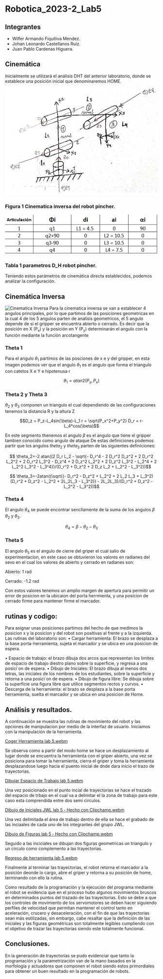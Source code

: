 # Robotica_2023-2_Lab5
## Integrantes

- Wilfer Armando Fiquitiva Mendez.
- Johan Leonardo Castellanos Ruiz.
- Juan Pablo Cardenas Higuera.

## Cinemática 

Inicialmente se utilizará el análisis DHT del anterior laboratorio, donde se establece una posición inicial que denominaremos HOME.

![](https://github.com/jcardenash99/Robotica_2023-2_Lab5/blob/main/Cinematica%20directa%20pincher.png)

### Figura 1 Cinematica inversa del robot pincher.

![](https://github.com/jcardenash99/Robotica_2023-2_Lab5/blob/main/Tabla%20D_H%20Pincher.png)

### Tabla 1 parametros D_H robot pincher.

Teniendo estos parámetros de cinemática directa establecidos, podemos analizar la configuración.


## Cinemática Inversa
![Cinematica Inversa](https://github.com/jcardenash99/Robotica_2023-2_Lab5/assets/61796945/63825440-fd36-4e65-bbd4-3600af5e2ed4)
Para la cinematica inversa se van a establecer 4 angulos principales, por lo que partimos de las posiciones geometricas en la cual 4 de los 5 angulos parten de analisis geometricos, el 5 angulo depende de si el gripper se encuentra abierto o cerrado. Es decir que la posición en X (P<sub>x</sub>) y la posición en Y (P<sub>y</sub>) determinarán el angulo con la función mediante la función arcotangente

### Theta 1
Para el angulo $\theta_1$ partimos de las posciones de x e y del gripper, en esta imagen podemos ver que el angulo $\theta_1$ es el angulo que forma el triangulo con catetos X e Y e hipotenusa r
```math
\theta_1 = atan2(P_y,P_x)
```
### Theta 2 y Theta 3
$\theta_2$ y $\theta_3$ componen un triangulo el cual dependiendo de las configuraciones tenemos la distancia R y la altura Z
```math
D_z = P_z-L_4sin(\beta)-L_1
r = \sqrt{P_x^2+P_y^2}    
D_r = r-L_4*cos(\beta)
```
En este segmento thenemos el angulo $\beta$ es el angulo que tiene el gripper tambien conocido como angulo de ataque
 De estas definiciones podemos partir que los angulos $theta_2$ y $theta_3$ parten de las siguientes definiciones:

 ```math
     \theta_2=-2 atan((2 D_r L_2 - \sqrt{- D_r^4 - 2 D_r^2 D_z^2 + 2 D_r^2 L_2^2 + 2 D_r^2 L_3^2 - D_z^4 + 2 D_z^2 L_2^2 + 2 D_z^2 L_3^2 - L_2^4 + 2 L_2^2 L_3^2 - L_3^4})/(D_r^2 + D_z^2 + 2 D_z L_2 + L_2^2 - L_3^2))
```

```math
    \theta_3=-2atan((\sqrt{(- D_r^2 - D_z^2 + L_2^2 + 2 L_2 L_3 + L_3^2)(D_r^2 + D_z^2 - L_2^2 + 2L_2L_3 - L_3^2)} - 2L_2L_3)/(D_r^2 + D_z^2 - L_2^2 - L_3^2))
```
### Theta 4 
El angulo $\theta_4$ se puede encontrar sencllamente de la suma de los angulos $\beta$ $\theta_2$ y $\theta_3$.

```math
\theta_4=\beta-\theta_2-\theta_3
```
### Theta 5 
El angulo $\theta_5$ es el angulo de cierre del griper el cual salio de experimentacion, en este caso se obtuvieron los valores en radianes del sevo en el cual los valores de abierto y cerrado en radianes son:

Abierto: 1 rad

Cerrado: -1.2 rad

Con estos valores tenemos un amplio margen de apertura para permitir un error de posicion en la ubicaion del porta herrmienta, y una posicion de cerrado firme para mantener firme el marcador.
## rutinas y codigo:
Para asignar unas posiciones partimos del hecho de que medimos la posicion x y la posicion y del robot son positivas al frente y a la izquierda.
Las rutinas del laboratorio son:
• Cargar herramienta: El brazo se desplaza a la base porta-herramienta, sujeta el marcador y se ubica en
una posicion de espera.

• Espacio de trabajo: el brazo dibuja dos arcos que representan los limites de espacio de trabajo diestro
plano sobre la superficie, y regresa a una posici´on de espera.
• Dibujo de Iniciales: El brazo dibuja al menos dos letras, las iniciales de los nombres de los estudiantes,
sobre la superficie y retorna a una posici´on de espera.
• Dibujo de figura libre: Se dibuja sobre la superficie una figura libre que utilice segmentos rectos y curvos.
• Descarga de la herramienta: el brazo se desplaza a la base porta herramienta, suelta el marcador y se
ubica en una posicion de Home.

## Análisis y resultados.
A continuación se muestra las rutinas de movimiento del robot y las opciones de manipulacion por medio de la interfaz de usuario. 
Iniciamos con  la manipulación de la herramienta.

[Coger Herramienta lab 5.webm](https://github.com/jcardenash99/Robotica_2023-2_Lab5/assets/143892609/85e9ca6e-97e1-4593-9c51-1c5a9e062e0d)

Se observa como a partir del modo home se hace un desplazamiento al lugar donde se encuentra la herramienta con el griper abierto, una vez se posiciona para tomar la herramienta, cierra el griper y toma la herramienta desplazandose luego hacia el puento inicial de dnde dara inicio el trazo de trayectorias.

[Dibujar Espacio de Trabajo lab 5.webm](https://github.com/jcardenash99/Robotica_2023-2_Lab5/assets/143892609/6d9f83cd-f5ad-4125-a3a5-0ea201f04741)

Una vez posicionado en el punto incial de trayectorias se hace el trazado del espacio de trbajo en el cual va a delimitar el la zona de trabajo para este caso esta comprendida entre dos semi circulos.

[Dibujo de Iniciales JWL lab 5 ‐ Hecho con Clipchamp.webm](https://github.com/jcardenash99/Robotica_2023-2_Lab5/assets/143892609/1387cadb-8ec2-4631-834b-21b2a4fdf5a0)

Una vez delimitada el área de trabajo dentro de ella se hace el grabado de las inciaales de cada uno de los integrantes del grupo JWL.

[Dibujo de Figuras lab 5 ‐ Hecho con Clipchamp.webm](https://github.com/jcardenash99/Robotica_2023-2_Lab5/assets/143892609/e92ad0cd-7f38-41a9-8215-a11f6b39b877)

Seguido a las inciciales se dibujan dos figuras geometricas un triangulo y un circulo como complemento a las trayectorias.

[Regreso de herramienta lab 5.webm](https://github.com/jcardenash99/Robotica_2023-2_Lab5/assets/143892609/51dc7939-00cd-429c-8db0-575ab02d7a50)

Finalmente al terminar las trayectorias, el robot retorna el marcador a la posición deonde lo cargo, abre el griper y retorna a su posición de home, terminando con ello la rutina.

Como resultado de la programación y la ejecución del programa mediante el robot se evidencia que en el proceso hubo algunos movimientos bruscos en determinados puntos del trazado de las trayectorias. Esto se debe a que los controles de movimiento de los servomotores se deben hacer siguiendo perfiles de velocidad que permitan mantener el control tanto en aceleración, crucero y desaceleración, con el fin de que las trayectorias sean más estilizadas, sin embargo, cabe resaltar que la definición de las iniciales y las figuras geométricas son totalmente legibles cumpliendo con el objetivo de trazar las trayectorias siendo este totalmente funcional.

## Conclusiones.

En la generación de trayectorias se pudo evidenciar que tanto la programación y la parametrización van de la mano basados en la morfología y actuadores que componen el robot siendo estos primordiales para obtener un buen resultado en la programación de robots. 


